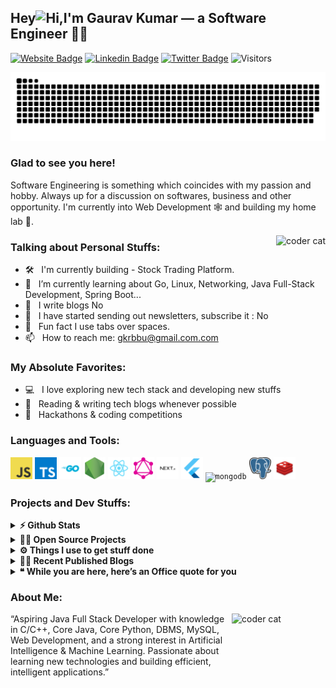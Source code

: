 ## Hey<img alt="Hi" src="./assets/Hi.gif" width="30px" height="30px" />,I'm Gaurav Kumar — a Software Engineer 👨‍💻
[![Website Badge](https://img.shields.io/badge/-g.dev/Gauravx-3b5998?style=flat&logo=google-chrome&logoColor=white)](https://g.dev/Gauravx)
[![Linkedin Badge](https://img.shields.io/badge/-gaurav--kumarx-0e76a8?style=flat&logo=Linkedin&logoColor=white)](https://linkedin.com/in/gaurav-kumarx)
[![Twitter Badge](https://img.shields.io/twitter/follow/gaurav_swe)](https://twitter.com/@gaurav_swe)
![Visitors](https://img.shields.io/badge/dynamic/json?url=https%3A%2F%2Fvc.akashrajpurohit.com%2Fc%2Fakash~gh~akashrajpurohit&query=count&style=flat&logo=github&label=Visitors&color=066da5) 


<img src="https://raw.githubusercontent.com/AkashRajpurohit/AkashRajpurohit/master/assets/github-snake-dark.svg" />

 
### Glad to see you here!

Software Engineering is something which coincides with my passion and hobby. Always up for a discussion on softwares, business and other opportunity. I'm currently into Web Development 🕸️ and building my home lab 🚀.
  
<img align="right" alt="coder cat" src="https://github.com/user-attachments/assets/ba2c6944-7052-4f21-9715-4a5bc7a262e0" /> 


### Talking about Personal Stuffs:
- 🛠 &nbsp; I'm currently building  - Stock Trading Platform.
- 🚀 &nbsp; I’m currently learning about Go, Linux, Networking, Java Full-Stack Development, Spring Boot...
- 💬 &nbsp; I write blogs No
- 📰 &nbsp; I have started sending out newsletters, subscribe it : No
- 👾 &nbsp; Fun fact I use tabs over spaces.
- 📫 &nbsp; How to reach me: gkrbbu@gmail.com.com 

### My Absolute Favorites:

- 💻 &nbsp; I love exploring new tech stack and developing new stuffs
- 📰 &nbsp; Reading & writing tech blogs whenever possible
- 🍕 &nbsp; Hackathons & coding competitions

### Languages and Tools:

<code><img height="35" src="https://raw.githubusercontent.com/github/explore/80688e429a7d4ef2fca1e82350fe8e3517d3494d/topics/javascript/javascript.png" alt="javascript"></code>
<code><img height="35" src="https://raw.githubusercontent.com/github/explore/80688e429a7d4ef2fca1e82350fe8e3517d3494d/topics/typescript/typescript.png" alt="typescript"></code>
<code><img height="35" src="https://raw.githubusercontent.com/github/explore/ac0b33cc8936c152bc0dacf91436f8099a5413c9/topics/go/go.png" alt="Go"></code>
<code><img height="35" src="https://raw.githubusercontent.com/github/explore/80688e429a7d4ef2fca1e82350fe8e3517d3494d/topics/nodejs/nodejs.png" alt="nodejs"></code>
<code><img height="35" src="https://raw.githubusercontent.com/github/explore/80688e429a7d4ef2fca1e82350fe8e3517d3494d/topics/react/react.png" alt="react"></code>
<code><img height="35" src="https://raw.githubusercontent.com/github/explore/80688e429a7d4ef2fca1e82350fe8e3517d3494d/topics/graphql/graphql.png" alt="graphql"></code>
<code><img height="35" src="https://raw.githubusercontent.com/github/explore/2ebcebd7b163b2ab12cb5a40bf29264799c81c03/topics/nextjs/nextjs.png" alt="nextjs"></code>
<code><img height="35" src="https://raw.githubusercontent.com/github/explore/cebd63002168a05a6a642f309227eefeccd92950/topics/flutter/flutter.png" alt="flutter"></code>
<code><img height="35" src="https://encrypted-tbn0.gstatic.com/images?q=tbn%3AANd9GcSTTzPAw-55ssm1Im594xYZ9eRQu2JylrkYLg&usqp=CAU" alt="mongodb"></code>
<code><img height="35" src="https://raw.githubusercontent.com/github/explore/80688e429a7d4ef2fca1e82350fe8e3517d3494d/topics/postgresql/postgresql.png" alt="postgresql"></code>
<code><img height="35" src="https://raw.githubusercontent.com/github/explore/80688e429a7d4ef2fca1e82350fe8e3517d3494d/topics/redis/redis.png" alt="redis"></code> 
</code> 

### Projects and Dev Stuffs: 
<details>	
  <summary><b>⚡ Github Stats</b></summary>

  <img height="170em" 
     src="https://grs-akash.vercel.app/api?username=gaurav-kumar&show_icons=false&hide_border=true&count_private=true&show_icons=true&theme=radical&rank_icon=percentile" />

  <img height="170em" src="https://grs-akash.vercel.app/api/top-langs/?username=AkashRajpurohit&hide=html,Jupyter%20Notebook&show_icons=true&hide_border=true&layout=compact&langs_count=8&theme=radical" />
</details>

<details>
  <summary><b>🧑‍🚀 Open Source Projects</b></summary>

  <br />
  <table>
    <thead align="center">
      <tr border: none;>
        <td><b>💻 Projects</b></td>
        <td><b>🌟 Stars</b></td>
        <td><b>🍴 Forks</b></td>
        <td><b>🐛 Issues</b></td>
        <td><b>🔔 Pull Requests</b></td>
        <td><b>👨‍💻 Language</b></td>
      </tr>
    </thead>
    <tbody>
      <tr>
	<td><a href="https://github.com/AkashRajpurohit/howtoprofessionallysay/"><b>🧍 How to professionally say</b></a></td>
        <td><img alt="Stars" src="https://img.shields.io/github/stars/AkashRajpurohit/howtoprofessionallysay?style=flat-square&labelColor=343b41"/></td>
        <td><img alt="Forks" src="https://img.shields.io/github/forks/AkashRajpurohit/howtoprofessionallysay?style=flat-square&labelColor=343b41"/></td>
        <td><img alt="Issues" src="https://img.shields.io/github/issues/AkashRajpurohit/howtoprofessionallysay?style=flat-square"/></td>
        <td><img alt="Pull Requests" src="https://img.shields.io/github/issues-pr/AkashRajpurohit/howtoprofessionallysay?style=flat-square"/></td>
        <td><img alt="Language" src="https://img.shields.io/github/languages/top/AkashRajpurohit/howtoprofessionallysay?style=flat-square"/></td>
      </tr>
      <tr>
	<td><a href="https://github.com/AkashRajpurohit/git-sync"><b>🔄 git-sync</b></a></td>
        <td><img alt="Stars" src="https://img.shields.io/github/stars/AkashRajpurohit/git-sync?style=flat-square&labelColor=343b41"/></td>
        <td><img alt="Forks" src="https://img.shields.io/github/forks/AkashRajpurohit/git-sync?style=flat-square&labelColor=343b41"/></td>
        <td><img alt="Issues" src="https://img.shields.io/github/issues/AkashRajpurohit/git-sync?style=flat-square"/></td>
        <td><img alt="Pull Requests" src="https://img.shields.io/github/issues-pr/AkashRajpurohit/git-sync?style=flat-square"/></td>
        <td><img alt="Language" src="https://img.shields.io/github/languages/top/AkashRajpurohit/git-sync?style=flat-square"/></td> 
      </tr>
      <tr>
	<td><a href="https://github.com/AkashRajpurohit/clipper"><b>📋 Clipper</b></a></td>
        <td><img alt="Stars" src="https://img.shields.io/github/stars/AkashRajpurohit/clipper?style=flat-square&labelColor=343b41"/></td>
        <td><img alt="Forks" src="https://img.shields.io/github/forks/AkashRajpurohit/clipper?style=flat-square&labelColor=343b41"/></td>
        <td><img alt="Issues" src="https://img.shields.io/github/issues/AkashRajpurohit/clipper?style=flat-square"/></td>
        <td><img alt="Pull Requests" src="https://img.shields.io/github/issues-pr/AkashRajpurohit/clipper?style=flat-square"/></td>
        <td><img alt="Language" src="https://img.shields.io/github/languages/top/AkashRajpurohit/clipper?style=flat-square"/></td>
      </tr>
      <tr>
	<td><a href="https://github.com/AkashRajpurohit/github-emojis"><b>🚀 Github Emojis</b></a></td>
        <td><img alt="Stars" src="https://img.shields.io/github/stars/AkashRajpurohit/github-emojis?style=flat-square&labelColor=343b41"/></td>
        <td><img alt="Forks" src="https://img.shields.io/github/forks/AkashRajpurohit/github-emojis?style=flat-square&labelColor=343b41"/></td>
        <td><img alt="Issues" src="https://img.shields.io/github/issues/AkashRajpurohit/github-emojis?style=flat-square"/></td>
        <td><img alt="Pull Requests" src="https://img.shields.io/github/issues-pr/AkashRajpurohit/github-emojis?style=flat-square"/></td>
        <td><img alt="Language" src="https://img.shields.io/github/languages/top/AkashRajpurohit/github-emojis?style=flat-square"/></td>
      </tr>
      <tr>
	<td><a href="https://github.com/AkashRajpurohit/Spell-IT"><b>🧮 Spell-IT</b></a></td>
        <td><img alt="Stars" src="https://img.shields.io/github/stars/AkashRajpurohit/Spell-IT?style=flat-square&labelColor=343b41"/></td>
        <td><img alt="Forks" src="https://img.shields.io/github/forks/AkashRajpurohit/Spell-IT?style=flat-square&labelColor=343b41"/></td>
        <td><img alt="Issues" src="https://img.shields.io/github/issues/AkashRajpurohit/Spell-IT?style=flat-square"/></td>
        <td><img alt="Pull Requests" src="https://img.shields.io/github/issues-pr/AkashRajpurohit/Spell-IT?style=flat-square"/></td>
        <td><img alt="Language" src="https://img.shields.io/github/languages/top/AkashRajpurohit/Spell-IT?style=flat-square"/></td> 
      </tr>
      <tr>
	<td><a href="https://github.com/AkashRajpurohit/ts-npm-template"><b>📦 ts-npm-template</b></a></td>
        <td><img alt="Stars" src="https://img.shields.io/github/stars/AkashRajpurohit/ts-npm-template?style=flat-square&labelColor=343b41"/></td>
        <td><img alt="Forks" src="https://img.shields.io/github/forks/AkashRajpurohit/ts-npm-template?style=flat-square&labelColor=343b41"/></td>
        <td><img alt="Issues" src="https://img.shields.io/github/issues/AkashRajpurohit/ts-npm-template?style=flat-square"/></td>
        <td><img alt="Pull Requests" src="https://img.shields.io/github/issues-pr/AkashRajpurohit/ts-npm-template?style=flat-square"/></td>
        <td><img alt="Language" src="https://img.shields.io/github/languages/top/AkashRajpurohit/ts-npm-template?style=flat-square"/></td> 
      </tr>
      <tr>
	<td><a href="https://github.com/AkashRajpurohit/time-to-go"><b>🔗 time-to-go</b></a></td>
        <td><img alt="Stars" src="https://img.shields.io/github/stars/AkashRajpurohit/time-to-go?style=flat-square&labelColor=343b41"/></td>
        <td><img alt="Forks" src="https://img.shields.io/github/forks/AkashRajpurohit/time-to-go?style=flat-square&labelColor=343b41"/></td>
        <td><img alt="Issues" src="https://img.shields.io/github/issues/AkashRajpurohit/time-to-go?style=flat-square"/></td>
        <td><img alt="Pull Requests" src="https://img.shields.io/github/issues-pr/AkashRajpurohit/time-to-go?style=flat-square"/></td>
        <td><img alt="Language" src="https://img.shields.io/github/languages/top/AkashRajpurohit/time-to-go?style=flat-square"/></td> 
      </tr>
    </tbody>
  </table>
  <br />
</details>
 
<details>	
  <br />
  <summary><b>⚙️ Things I use to get stuff done</b></summary>
  	<ul>
  	  <li><b>OS:</b> MacOS / Linux</li>
  	  <li><b>Browser: </b> Firefox / Brave Browser</li>
	  <li><b>Code Editor:</b> Visual Studio Code / Neovim </li>
	  <li><b>To Stay Updated:</b> Dev.to, Medium, Twitter and Tech YouTube Channels</li>
	</ul>
	<b>Read more about it <a target="_blank" rel="norefferer noopener" href="https://akashrajpurohit.com/uses/?ref=github-profile-readme">here</a></b>
</details> 

<details>	
  <br />
  <summary><b>✍🏼 Recent Published Blogs</b></summary>

  <!-- BLOG-POST-LIST:START -->
 - 🚀 <a target='_blank' href='https://akashrajpurohit.com/blog/safeline-waf-protecting-your-web-applications-with-selfhosted-security/?ref=rss&via=github-profile-readme'>SafeLine WAF — Self-Hosted Web Application Firewall for Your Homelab</a>
 - 🔥 <a target='_blank' href='https://akashrajpurohit.com/blog/fail2ban-protecting-your-homelab-from-brute-force-attacks/?ref=rss&via=github-profile-readme'>Fail2ban — Protecting Your Homelab from Brute Force Attacks</a>
 - ✍🏽 <a target='_blank' href='https://akashrajpurohit.com/blog/selfhost-searxng-for-privacy-focused-search/?ref=rss&via=github-profile-readme'>SearXNG — Privacy-focused metasearch engine for your homelab</a>
 - 👨‍💻 <a target='_blank' href='https://akashrajpurohit.com/blog/selfhost-stirling-pdf-for-pdf-manipulation/?ref=rss&via=github-profile-readme'>Stirling PDF — Self-hosted PDF manipulation powerhouse</a>
 - ✍🏽 <a target='_blank' href='https://akashrajpurohit.com/blog/setup-n8n-for-homelab-automation/?ref=rss&via=github-profile-readme'>n8n — Powerful automation for your homelab services</a>
 - 👨‍💻 <a target='_blank' href='https://akashrajpurohit.com/blog/selfhost-paperless-ngx-for-document-management/?ref=rss&via=github-profile-readme'>Paperless-ngx — Self-hosted document management that actually makes sense</a>
 - 🔥 <a target='_blank' href='https://akashrajpurohit.com/blog/selfhost-immich-your-personal-google-photos-alternative/?ref=rss&via=github-profile-readme'>Immich — Self-hosted Google Photos alternative that actually works</a>
 - ✍🏽 <a target='_blank' href='https://akashrajpurohit.com/blog/getting-paid-in-foreign-currency-as-a-software-developer-in-india/?ref=rss&via=github-profile-readme'>Getting paid in foreign currency as a software developer in India</a>
 - 🚀 <a target='_blank' href='https://akashrajpurohit.com/blog/setup-authelia-for-sso-authentication/?ref=rss&via=github-profile-readme'>Authelia — Self-hosted Single Sign-On &lpar;SSO&rpar; for your homelab services</a>
 - 🚀 <a target='_blank' href='https://akashrajpurohit.com/blog/monitor-internet-speed-with-speedtest-tracker/?ref=rss&via=github-profile-readme'>Speedtest Tracker — Monitor your internet speed with beautiful graphs</a>
 - 🔥 <a target='_blank' href='https://akashrajpurohit.com/blog/selfhost-ntfy-for-push-notifications/?ref=rss&via=github-profile-readme'>Ntfy — Self-hosted push notification server for all your services</a>
 - ✍🏽 <a target='_blank' href='https://akashrajpurohit.com/blog/my-self-hosting-journey-in-2024/?ref=rss&via=github-profile-readme'>My self hosting journey in 2024</a>
 - 🚀 <a target='_blank' href='https://akashrajpurohit.com/blog/metube-selfhosted-youtube-downloader-with-a-sleek-web-interface/?ref=rss&via=github-profile-readme'>MeTube — Self-hosted YouTube downloader with a sleek web interface</a>
 - 🥳 <a target='_blank' href='https://akashrajpurohit.com/blog/setup-caddy-with-automatic-ssl-certificates-with-cloudflare/?ref=rss&via=github-profile-readme'>Setup Caddy with automatic SSL certificates with Cloudflare</a>
 - ✍🏽 <a target='_blank' href='https://akashrajpurohit.com/blog/automatically-update-aws-security-group-with-your-dynamic-ip/?ref=rss&via=github-profile-readme'>Automatically Update AWS Security Group with Your Dynamic IP</a><!-- BLOG-POST-LIST:END -->

</details> 

<details>
<br />
<summary><b>❝ While you are here, here’s an Office quote for you</b> </summary> 

 ![](https://officeapi.akashrajpurohit.com/quote/random?responseType=svg)

 > The quote is powered by ["The Office API"](https://github.com/AkashRajpurohit/the-office-api) project
</details>

### About Me:

<img align="right" 
     alt="coder cat" 
     src="https://github.com/user-attachments/assets/b0fff3ad-0731-4a0f-bef6-595a9e7bc74f" 
     width="150" height="150" />

     
<p>“Aspiring Java Full Stack Developer with knowledge in C/C++, Core Java, Core Python, DBMS, MySQL, Web Development, and a strong interest in Artificial Intelligence & Machine Learning. 
                        Passionate about learning new technologies and building efficient, intelligent applications.”</p>
